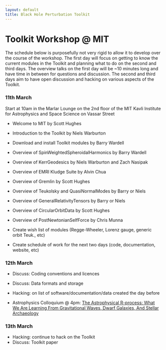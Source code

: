 ```yaml
---
layout: default
title: Black Hole Perturbation Toolkit
---
```


# Toolkit Workshop @ MIT

The schedule below is purposefully not very rigid to allow it to develop over the course of the workshop. The first day will focus on getting to know the current modules in the Toolkit and planning what to do on the second and third days. The overview talks on the first day will be ~10 minutes long and have time in between for questions and discussion. The second and third days aim to have open discussion and hacking on various aspects of the Toolkit.

### 11th March

Start at 10am in the Marlar Lounge on the 2nd floor of the MIT Kavli Institute for Astrophysics and Space Science on Vassar Street

- Welcome to MIT by Scott Hughes
- Introduction to the Toolkit by Niels Warburton

- Download and install Toolkit modules by Barry Wardell

- Overview of SpinWeightedSpheroidalHarmonics by Barry Wardell
- Overview of KerrGeodesics by Niels Warburton and Zach Nasipak
- Overview of EMRI Kludge Suite by Alvin Chua
- Overview of Gremlin by Scott Hughes
- Overview of Teukolsky and QuasiNormalModes by Barry or Niels
- Overview of GeneralRelativityTensors by Barry or Niels
- Overview of CircularOrbitData by Scott Hughes
- Overview of PostNewtonianSelfForce by Chris Munna

- Create wish list of modules (Regge-Wheeler, Lorenz gauge, generic orbit Teuk., etc)
- Create schedule of work for the next two days (code, documentation, website, etc)


### 12th March

- Discuss: Coding conventions and licences
- Discuss: Data formats and storage
- Hacking: on list of software/documentation/data created the day before

- Astrophysics Colloquium @ 4pm: [The Astrophysical R-process: What We Are Learning From Gravitational Waves, Dwarf Galaxies, And Stellar Archaeology](https://space.mit.edu/events/the-astrophysical-r-process-what-we-are-learning-from-gravitational-waves-dwarf-galaxies-and-stellar-archaeology/)


### 13th March


- Hacking: continue to hack on the Toolkit
- Discuss: Toolkit paper